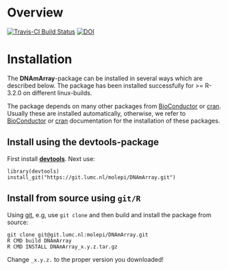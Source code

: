 # Overview #

[![Travis-CI Build Status](https://travis-ci.org/molepi/DNAmArray.svg?branch=master)](https://travis-ci.org/molepi/DNAmArray)
[![DOI](https://zenodo.org/badge/DOI/10.5281/zenodo.158908.svg)](https://doi.org/10.5281/zenodo.158908)

# Installation #

The **DNAmArray**-package can be installed in several
ways which are described below. The package has been installed
successfully for >= R-3.2.0 on different linux-builds.

The package depends on many other packages from
[BioConductor](https://www.bioconductor.org) or
[cran](https://cran.r-project.org/). Usually these are installed
automatically, otherwise, we refer to
[BioConductor](https://www.bioconductor.org/install/) or
[cran](https://cran.r-project.org/doc/manuals/r-release/R-admin.html#Installing-packages)
documentation for the installation of these packages.

## Install using the **devtools**-package ##

First install [**devtools**](https://github.com/hadley/devtools). Next
use:

```{r devtools, eval=FALSE}
library(devtools)
install_git("https://git.lumc.nl/molepi/DNAmArray.git")
```

## Install from source using `git/R` ##

Using [git](https://git-scm.com/), e.g, use `git clone` and then build
and install the package from source:

```{r git, engine='bash', eval=FALSE}
git clone git@git.lumc.nl:molepi/DNAmArray.git
R CMD build DNAmArray
R CMD INSTALL DNAmArray_x.y.z.tar.gz
```
Change `_x.y.z.` to the proper version you downloaded!
    

